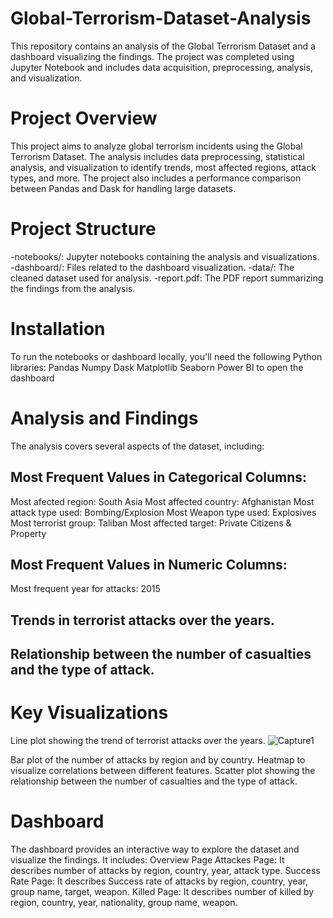 # Global-Terrorism-Dataset-Analysis
This repository contains an analysis of the Global Terrorism Dataset and a dashboard visualizing the findings.
The project was completed using Jupyter Notebook and includes data acquisition, preprocessing, analysis, and visualization.

# Project Overview
This project aims to analyze global terrorism incidents using the Global Terrorism Dataset.
The analysis includes data preprocessing, statistical analysis, and visualization to identify trends,
most affected regions, attack types, and more.
The project also includes a performance comparison between Pandas and Dask for handling large datasets.

# Project Structure
-notebooks/: Jupyter notebooks containing the analysis and visualizations.
-dashboard/: Files related to the dashboard visualization.
-data/: The cleaned dataset used for analysis.
-report.pdf: The PDF report summarizing the findings from the analysis.

# Installation
To run the notebooks or dashboard locally, you'll need the following Python libraries:
Pandas
Numpy
Dask
Matplotlib
Seaborn
Power BI to open the dashboard

# Analysis and Findings
The analysis covers several aspects of the dataset, including:
## Most Frequent Values in Categorical Columns:
Most afected region: South Asia
Most affected country: Afghanistan
Most attack type used: Bombing/Explosion
Most Weapon type used: Explosives
Most terrorist group: Taliban
Most affected target: Private Citizens & Property
## Most Frequent Values in Numeric Columns:
Most frequent year for attacks: 2015

## Trends in terrorist attacks over the years.
## Relationship between the number of casualties and the type of attack.

# Key Visualizations
Line plot showing the trend of terrorist attacks over the years.
![Capture1](images/photo.png)

Bar plot of the number of attacks by region and by country.
Heatmap to visualize correlations between different features.
Scatter plot showing the relationship between the number of casualties and the type of attack.

# Dashboard
The dashboard provides an interactive way to explore the dataset and visualize the findings. 
It includes:
Overview Page
Attackes Page: It describes number of attacks by region, country, year, attack type.
Success Rate Page: It describes Success rate of attacks by region, country, year, group name, target, weapon.
Killed Page: It describes number of killed by region, country, year, nationality, group name, weapon.

